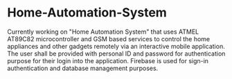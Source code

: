 # Home-Automation-System

Currently working on "Home Automation System" that uses ATMEL AT89C82 microcontroller and GSM based services to control the home appliances and other gadgets remotely via an interactive mobile application. The user shall be provided with personal ID and password for authentication purpose for their login into the application. Firebase is used for sign-in authentication and database management purposes.
